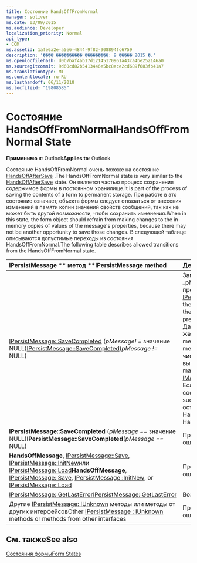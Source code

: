 ```yaml
---
title: Состояние HandsOffFromNormal
manager: soliver
ms.date: 03/09/2015
ms.audience: Developer
localization_priority: Normal
api_type:
- COM
ms.assetid: 1afe6a2e-a5e6-4844-9f82-908894fc6759
description: '���� ���������� ���������: 9 ����� 2015 �.'
ms.openlocfilehash: d0b7baf4ab17d12145170961a43ca4be252146a0
ms.sourcegitcommit: 9d60cd82b5413446e5bc8ace2cd689f683fb41a7
ms.translationtype: MT
ms.contentlocale: ru-RU
ms.lasthandoff: 06/11/2018
ms.locfileid: "19808585"
---
```

# <a name="handsofffromnormal-state"></a><span data-ttu-id="357e3-103">Состояние HandsOffFromNormal</span><span class="sxs-lookup"><span data-stu-id="357e3-103">HandsOffFromNormal State</span></span>

  
  
<span data-ttu-id="357e3-104">**Применимо к**: Outlook</span><span class="sxs-lookup"><span data-stu-id="357e3-104">**Applies to**: Outlook</span></span> 
  
<span data-ttu-id="357e3-105">Состояние HandsOffFromNormal очень похоже на состояние [HandsOffAfterSave](handsoffaftersave-state.md) .</span><span class="sxs-lookup"><span data-stu-id="357e3-105">The HandsOffFromNormal state is very similar to the [HandsOffAfterSave](handsoffaftersave-state.md) state.</span></span> <span data-ttu-id="357e3-106">Он является частью процесс сохранения содержимое формы в постоянном хранилище.</span><span class="sxs-lookup"><span data-stu-id="357e3-106">It is part of the process of saving the contents of a form to permanent storage.</span></span> <span data-ttu-id="357e3-107">При работе в это состояние означает, объекта формы следует отказаться от внесения изменений в памяти копии значений свойств сообщений, так как не может быть другой возможности, чтобы сохранить изменения.</span><span class="sxs-lookup"><span data-stu-id="357e3-107">When in this state, the form object should refrain from making changes to the in-memory copies of values of the message's properties, because there may not be another opportunity to save those changes.</span></span> <span data-ttu-id="357e3-108">В следующей таблице описываются допустимые переходы из состояния HandsOffFromNormal.</span><span class="sxs-lookup"><span data-stu-id="357e3-108">The following table describes allowed transitions from the HandsOffFromNormal state.</span></span> 
  
|<span data-ttu-id="357e3-109">IPersistMessage ** метод **</span><span class="sxs-lookup"><span data-stu-id="357e3-109">****IPersistMessage** method**</span></span>|<span data-ttu-id="357e3-110">**Действие**</span><span class="sxs-lookup"><span data-stu-id="357e3-110">**Action**</span></span>|<span data-ttu-id="357e3-111">**Новое состояние**</span><span class="sxs-lookup"><span data-stu-id="357e3-111">**New state**</span></span>|
|:-----|:-----|:-----|
|<span data-ttu-id="357e3-112">[IPersistMessage::SaveCompleted](ipersistmessage-savecompleted.md) (_pMessage! =_ значение NULL)</span><span class="sxs-lookup"><span data-stu-id="357e3-112">[IPersistMessage::SaveCompleted](ipersistmessage-savecompleted.md)(_pMessage !=_ NULL)</span></span>  <br/> |<span data-ttu-id="357e3-113">Замените объект message сообщение _pMessage_которого является заменой отозван предыдущего вызова [IPersistMessage::HandsOffMessage](ipersistmessage-handsoffmessage.md)сообщение.</span><span class="sxs-lookup"><span data-stu-id="357e3-113">Replace the message object's message with  _pMessage_, which is the replacement for the message revoked by the previous call to [IPersistMessage::HandsOffMessage](ipersistmessage-handsoffmessage.md).</span></span> <span data-ttu-id="357e3-114">Данные в новое сообщение гарантированно такой же, как отозванного сообщения.</span><span class="sxs-lookup"><span data-stu-id="357e3-114">The data in the new message is guaranteed to be the same as in the revoked message.</span></span> <span data-ttu-id="357e3-115">Сообщение не должен быть помечен как чистая, а также [IMAPIViewAdviseSink::OnSaved](imapiviewadvisesink-onsaved.md) вызван после этого вызова.</span><span class="sxs-lookup"><span data-stu-id="357e3-115">The message should not be marked as clean, nor should [IMAPIViewAdviseSink::OnSaved](imapiviewadvisesink-onsaved.md) be called after this call.</span></span> <span data-ttu-id="357e3-116">Если выполнен вызов **SaveCompleted** введите состояние [Normal](normal-state.md) .</span><span class="sxs-lookup"><span data-stu-id="357e3-116">If the **SaveCompleted** call succeeds, enter the [Normal](normal-state.md) state.</span></span> <span data-ttu-id="357e3-117">В противном случае остаются в состоянии HandsOffFromNormal.</span><span class="sxs-lookup"><span data-stu-id="357e3-117">Otherwise, stay in the HandsOffFromNormal state.</span></span>  <br/> |<span data-ttu-id="357e3-118">Обычный или HandsOffFromNormal</span><span class="sxs-lookup"><span data-stu-id="357e3-118">Normal or HandsOffFromNormal</span></span>  <br/> |
|<span data-ttu-id="357e3-119">**IPersistMessage::SaveCompleted** (_pMessage ==_ значение NULL)</span><span class="sxs-lookup"><span data-stu-id="357e3-119">**IPersistMessage::SaveCompleted**(_pMessage ==_ NULL)</span></span>  <br/> |<span data-ttu-id="357e3-120">Присвоено значение E_UNEXPECTED последнюю ошибку.</span><span class="sxs-lookup"><span data-stu-id="357e3-120">Set the last error to E_UNEXPECTED.</span></span>  <br/> |<span data-ttu-id="357e3-121">HandsOffFromNormal</span><span class="sxs-lookup"><span data-stu-id="357e3-121">HandsOffFromNormal</span></span>  <br/> |
|<span data-ttu-id="357e3-122">**HandsOffMessage**, [IPersistMessage::Save](ipersistmessage-save.md), [IPersistMessage::InitNew](ipersistmessage-initnew.md)или [IPersistMessage::Load](ipersistmessage-load.md)</span><span class="sxs-lookup"><span data-stu-id="357e3-122">**HandsOffMessage**, [IPersistMessage::Save](ipersistmessage-save.md), [IPersistMessage::InitNew](ipersistmessage-initnew.md), or [IPersistMessage::Load](ipersistmessage-load.md)</span></span> <br/> |<span data-ttu-id="357e3-123">Присвоено значение E_UNEXPECTED последнюю ошибку.</span><span class="sxs-lookup"><span data-stu-id="357e3-123">Set the last error to E_UNEXPECTED.</span></span>  <br/> |<span data-ttu-id="357e3-124">HandsOffFromNormal</span><span class="sxs-lookup"><span data-stu-id="357e3-124">HandsOffFromNormal</span></span>  <br/> |
|[<span data-ttu-id="357e3-125">IPersistMessage::GetLastError</span><span class="sxs-lookup"><span data-stu-id="357e3-125">IPersistMessage::GetLastError</span></span>](ipersistmessage-getlasterror.md) <br/> |<span data-ttu-id="357e3-126">Возвращает последнюю ошибку.</span><span class="sxs-lookup"><span data-stu-id="357e3-126">Return the last error.</span></span>  <br/> |<span data-ttu-id="357e3-127">HandsOffFromNormal</span><span class="sxs-lookup"><span data-stu-id="357e3-127">HandsOffFromNormal</span></span>  <br/> |
|<span data-ttu-id="357e3-128">Другие [IPersistMessage: IUnknown](ipersistmessageiunknown.md) методы или методы от других интерфейсов</span><span class="sxs-lookup"><span data-stu-id="357e3-128">Other [IPersistMessage : IUnknown](ipersistmessageiunknown.md) methods or methods from other interfaces</span></span>  <br/> |<span data-ttu-id="357e3-129">Присвоено значение E_UNEXPECTED последнюю ошибку.</span><span class="sxs-lookup"><span data-stu-id="357e3-129">Set the last error to E_UNEXPECTED.</span></span>  <br/> |<span data-ttu-id="357e3-130">HandsOffFromNormal</span><span class="sxs-lookup"><span data-stu-id="357e3-130">HandsOffFromNormal</span></span>  <br/> |
   
## <a name="see-also"></a><span data-ttu-id="357e3-131">См. также</span><span class="sxs-lookup"><span data-stu-id="357e3-131">See also</span></span>



[<span data-ttu-id="357e3-132">Состояния формы</span><span class="sxs-lookup"><span data-stu-id="357e3-132">Form States</span></span>](form-states.md)

